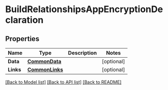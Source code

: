 # BuildRelationshipsAppEncryptionDeclaration

## Properties

Name | Type | Description | Notes
------------ | ------------- | ------------- | -------------
**Data** | [**CommonData**](CommonData.md) |  | [optional] 
**Links** | [**CommonLinks**](CommonLinks.md) |  | [optional] 

[[Back to Model list]](../README.md#documentation-for-models) [[Back to API list]](../README.md#documentation-for-api-endpoints) [[Back to README]](../README.md)


